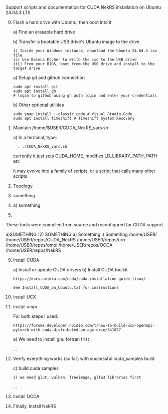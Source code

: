 Support scripts and documentation for CUDA NekRS installation on Ubuntu 24.04.3 LTS

0) Flash a hard drive with Ubuntu, then boot into it

   a) Find an erasable hard drive
   
   b) Transfer a bootable USB drive's Ubuntu image to the drive

       i) Inside your Windows instance, download the Ubuntu 24.04.3 iso file
       ii) Use Balena Etcher to write the iso to the USB drive
       iii) From your BIOS, boot from the USB drive and install to the target drive

    a) Setup git and github connection

       sudo apt install git         
       sudo apt install gh   
       # login to github using gh auth login and enter your credentials

    b) Other optional utilities
   
       sudo snap install --classic code # Visual Studio Code
       sudo apt install timeshift # Timeshift System Recovery
   
5) Maintain /home/$USER/CUDA_NekRS_vars.sh

   a) In a terminal, type:

         . ./CUDA_NekRS_vars.sh
       
   currently it just sets CUDA_HOME, modifies LD_LIBRARY_PATH, PATH etc

   it may evolve into a family of scripts, or a script that calls many other scripts

7) Topology
8) something
9)    a) something
11)  

   These tools were compiled from source and reconfigured for CUDA support

   a)SOMETHING
      12) SOMETHING
      a) Something
         i) Sometihng
            /home/USER/
            /home/USER/repos/CUDA_NekRS
            /home/USER/repos/ucx
            /home/USER/repos/ompi
            /home/USER/repos/OCCA
            /home/USER/repos/NekRS
   
9) Install CUDA

    a) Install or update CUDA drivers
    b) Install CUDA toolkit

       https://docs.nvidia.com/cuda/cuda-installation-guide-linux/

       See Install_CUDA_on_Ubuntu.txt for instructions

10) Install UCX

11) Install ompi

    For both steps I used:

        https://forums.developer.nvidia.com/t/how-to-build-ucx-openmpi-pytorch-with-cuda-distributed-on-agx-orin/341027


    a) We need to install gnu fortran first

    ...

12) Verify everything works (so far) with successful cuda_samples build

    c) build cuda samples
        
        i) we need glut, vulkan, freeimage, glfw3 libraries first

    ...

13) Install OCCA


14) Finally, install NekRS

